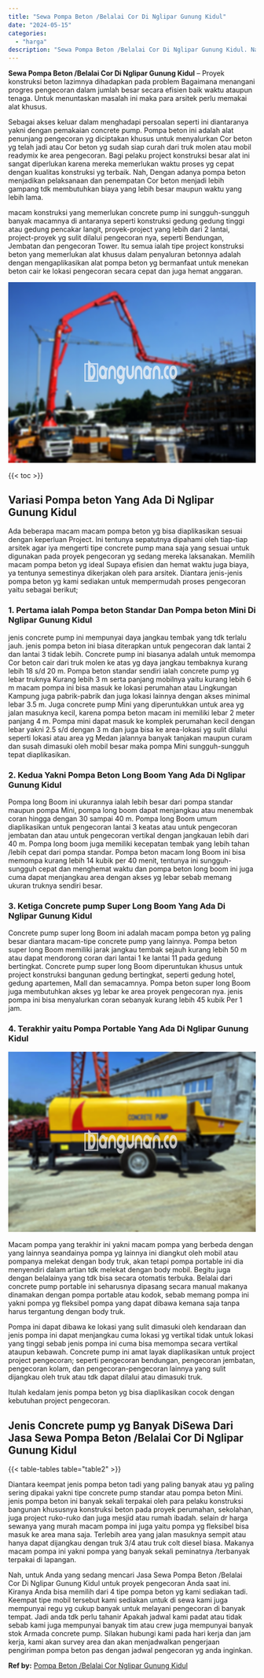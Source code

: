 ```yaml
---
title: "Sewa Pompa Beton /Belalai Cor Di Nglipar Gunung Kidul"
date: "2024-05-15"
categories: 
  - "harga"
description: "Sewa Pompa Beton /Belalai Cor Di Nglipar Gunung Kidul. Nah, untuk Anda yang sedang mencari Jasa Sewa Pompa Beton /Belalai Cor Di Nglipar Gunung Kidul untuk p..."
---
```


**Sewa Pompa Beton /Belalai Cor Di Nglipar Gunung Kidul** – Proyek konstruksi beton lazimnya dihadapkan pada problem Bagaimana menangani progres pengecoran dalam jumlah besar secara efisien baik waktu ataupun tenaga. Untuk menuntaskan masalah ini maka para arsitek perlu memakai alat khusus.

Sebagai akses keluar dalam menghadapi persoalan seperti ini diantaranya yakni dengan pemakaian concrete pump. Pompa beton ini adalah alat penunjang pengecoran yg diciptakan khusus untuk menyalurkan Cor beton yg telah jadi atau Cor beton yg sudah siap curah dari truk molen atau mobil readymix ke area pengecoran. Bagi pelaku project konstruksi besar alat ini sangat diperlukan karena mereka memerlukan waktu proses yg cepat dengan kualitas konstruksi yg terbaik. Nah, Dengan adanya pompa beton menjadikan pelaksanaan dan penempatan Cor beton menjadi lebih gampang tdk membutuhkan biaya yang lebih besar maupun waktu yang lebih lama.

macam konstruksi yang memerlukan concrete pump ini sungguh-sungguh banyak macamnya di antaranya seperti konstruksi gedung gedung tinggi atau gedung pencakar langit, proyek-project yang lebih dari 2 lantai, project-proyek yg sulit dilalui pengecoran nya, seperti Bendungan, Jembatan dan pengecoran Tower. Itu semua ialah tipe project konstruksi beton yang memerlukan alat khusus dalam penyaluran betonnya adalah dengan mengaplikasikan alat pompa beton yg bermanfaat untuk menekan beton cair ke lokasi pengecoran secara cepat dan juga hemat anggaran.

![Sewa Pompa Beton /Belalai Cor Di Nglipar Gunung Kidul](/images/sewa-concrete-pump-21.png)

{{< toc >}}

## Variasi Pompa beton Yang Ada Di Nglipar Gunung Kidul

Ada beberapa macam macam pompa beton yg bisa diaplikasikan sesuai dengan keperluan Project. Ini tentunya sepatutnya dipahami oleh tiap-tiap arsitek agar iya mengerti tipe concrete pump mana saja yang sesuai untuk digunakan pada proyek pengecoran yg sedang mereka laksanakan. Memilih macam pompa beton yg ideal Supaya efisien dan hemat waktu juga biaya, ya tentunya semestinya dikerjakan oleh para arsitek. Diantara jenis-jenis pompa beton yg kami sediakan untuk mempermudah proses pengecoran yaitu sebagai berikut;

### 1\. Pertama ialah Pompa beton Standar Dan Pompa beton Mini Di Nglipar Gunung Kidul

jenis concrete pump ini mempunyai daya jangkau tembak yang tdk terlalu jauh. jenis pompa beton ini biasa diterapkan untuk pengecoran dak lantai 2 dan lantai 3 tidak lebih. Concrete pump ini biasanya adalah untuk memompa Cor beton cair dari truk molen ke atas yg daya jangkau tembaknya kurang lebih 18 s/d 20 m. Pompa beton standar sendiri ialah concrete pump yg lebar truknya Kurang lebih 3 m serta panjang mobilnya yaitu kurang lebih 6 m macam pompa ini bisa masuk ke lokasi perumahan atau Lingkungan Kampung juga pabrik-pabrik dan juga lokasi lainnya dengan akses minimal lebar 3.5 m. Juga concrete pump Mini yang diperuntukkan untuk area yg jalan masuknya kecil, karena pompa beton macam ini memiliki lebar 2 meter panjang 4 m. Pompa mini dapat masuk ke komplek perumahan kecil dengan lebar yakni 2.5 s/d dengan 3 m dan juga bisa ke area-lokasi yg sulit dilalui seperti lokasi atau area yg Medan jalannya banyak tanjakan maupun curam dan susah dimasuki oleh mobil besar maka pompa Mini sungguh-sungguh tepat diaplikasikan.

### 2\. Kedua Yakni Pompa Beton Long Boom Yang Ada Di Nglipar Gunung Kidul

Pompa long Boom ini ukurannya ialah lebih besar dari pompa standar maupun pompa Mini, pompa long boom dapat menjangkau atau menembak coran hingga dengan 30 sampai 40 m. Pompa long Boom umum diaplikasikan untuk pengecoran lantai 3 keatas atau untuk pengecoran jembatan dan atau untuk pengecoran vertikal dengan jangkauan lebih dari 40 m. Pompa long boom juga memiliki kecepatan tembak yang lebih tahan /lebih cepat dari pompa standar. Pompa beton macam long Boom ini bisa memompa kurang lebih 14 kubik per 40 menit, tentunya ini sungguh-sungguh cepat dan menghemat waktu dan pompa beton long boom ini juga cuma dapat menjangkau area dengan akses yg lebar sebab memang ukuran truknya sendiri besar.

### 3\. Ketiga Concrete pump Super Long Boom Yang Ada Di Nglipar Gunung Kidul

Concrete pump super long Boom ini adalah macam pompa beton yg paling besar diantara macam-tipe concrete pump yang lainnya. Pompa beton super long Boom memiliki jarak jangkau tembak sejauh kurang lebih 50 m atau dapat mendorong coran dari lantai 1 ke lantai 11 pada gedung bertingkat. Concrete pump super long Boom diperuntukan khusus untuk project konstruksi bangunan gedung bertingkat, seperti gedung hotel, gedung apartemen, Mall dan semacamnya. Pompa beton super long Boom juga membutuhkan akses yg lebar ke area proyek pengecoran nya. jenis pompa ini bisa menyalurkan coran sebanyak kurang lebih 45 kubik Per 1 jam.

### 4\. Terakhir yaitu Pompa Portable Yang Ada Di Nglipar Gunung Kidul

![Sewa Pompa Beton /Belalai Cor Di Nglipar Gunung Kidul](/images/sewa-concrete-pump-09.png)

Macam pompa yang terakhir ini yakni macam pompa yang berbeda dengan yang lainnya seandainya pompa yg lainnya ini diangkut oleh mobil atau pompanya melekat dengan body truk, akan tetapi pompa portable ini dia menyendiri dalam artian tdk melekat dengan body mobil. Begitu juga dengan belalainya yang tdk bisa secara otomatis terbuka. Belalai dari concrete pump portable ini seharusnya dipasang secara manual makanya dinamakan dengan pompa portable atau kodok, sebab memang pompa ini yakni pompa yg fleksibel pompa yang dapat dibawa kemana saja tanpa harus tergantung dengan body truk.

Pompa ini dapat dibawa ke lokasi yang sulit dimasuki oleh kendaraan dan jenis pompa ini dapat menjangkau cuma lokasi yg vertikal tidak untuk lokasi yang tinggi sebab jenis pompa ini cuma bisa memompa secara vertikal ataupun kebawah. Concrete pump ini amat layak diaplikasikan untuk project project pengecoran; seperti pengecoran bendungan, pengecoran jembatan, pengecoran kolam, dan pengecoran-pengecoran lainnya yang sulit dijangkau oleh truk atau tdk dapat dilalui atau dimasuki truk.

Itulah kedalam jenis pompa beton yg bisa diaplikasikan cocok dengan kebutuhan project pengecoran.

## Jenis Concrete pump yg Banyak DiSewa Dari Jasa Sewa Pompa Beton /Belalai Cor Di Nglipar Gunung Kidul

{{< table-tables table="table2" >}}

Diantara keempat jenis pompa beton tadi yang paling banyak atau yg paling sering dipakai yakni tipe concrete pump standar atau pompa beton Mini. jenis pompa beton ini banyak sekali terpakai oleh para pelaku konstruksi bangunan khususnya konstruksi beton pada proyek perumahan, sekolahan, juga project ruko-ruko dan juga mesjid atau rumah ibadah. selain dr harga sewanya yang murah macam pompa ini juga yaitu pompa yg fleksibel bisa masuk ke area mana saja. Terlebih area yang jalan masuknya sempit atau hanya dapat dijangkau dengan truk 3/4 atau truk colt diesel biasa. Makanya macam pompa ini yakni pompa yang banyak sekali peminatnya /terbanyak terpakai di lapangan.

Nah, untuk Anda yang sedang mencari Jasa Sewa Pompa Beton /Belalai Cor Di Nglipar Gunung Kidul untuk proyek pengecoran Anda saat ini. Kiranya Anda bisa memilih dari 4 tipe pompa beton yg kami sediakan tadi. Keempat tipe mobil tersebut kami sediakan untuk di sewa kami juga mempunyai regu yg cukup banyak untuk melayani pengecoran di banyak tempat. Jadi anda tdk perlu tahanir Apakah jadwal kami padat atau tidak sebab kami juga mempunyai banyak tim atau crew juga mempunyai banyak stok Armada concrete pump. Silakan hubungi kami pada hari kerja dan jam kerja, kami akan survey area dan akan menjadwalkan pengerjaan pengiriman pompa beton pas dengan jadwal pengecoran yg anda inginkan.

**Ref by:** [Pompa Beton /Belalai Cor Nglipar Gunung Kidul](https://id.wikipedia.org/wiki/Pompa)
